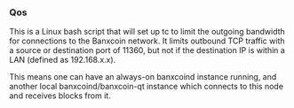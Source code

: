 ### Qos ###

This is a Linux bash script that will set up tc to limit the outgoing bandwidth for connections to the Banxcoin network. It limits outbound TCP traffic with a source or destination port of 11360, but not if the destination IP is within a LAN (defined as 192.168.x.x).

This means one can have an always-on banxcoind instance running, and another local banxcoind/banxcoin-qt instance which connects to this node and receives blocks from it.

